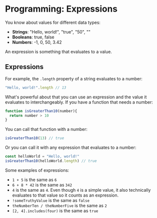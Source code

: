 # Programming: Expressions

You know about values for different data types:

* **Strings**: "Hello, world!", "true", "50", ""
* **Booleans**: true, false
* **Numbers**: -1, 0, 50, 3.42

An expression is something that evaluates to a value.

## Expressions

For example, the `.length` property of a string evaluates to a number:

```js
"Hello, world!".length // 13
```

What's powerful about that you can use an expression and the value it evaluates to interchangeably. If you have a function that needs a number:

```js
function isGreaterThan10(number){
  return number > 10
}
```

You can call that function with a number:

```js
isGreaterThan10(13) // true
```

Or you can call it with any expression that evaluates to a number:

```js
const helloWorld = "Hello, world!"
isGreaterThan10(helloWorld.length) // true
```

Some examples of expressions:

* `1 + 5` is the same as `6`
* `6 + 8 * 42` is the same as `342`
* `4` is the same as `4`. Even though `4` is a simple value, it also technically evaluates to that value so it counts as an expression.
* `!someTruthyValue` is the same as `false`
* `theNumberTen / theNumberFive` is the same as `2`
* `[2, 4].includes(four)` is the same as `true`
